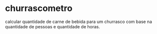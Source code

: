 # churrascometro

calcular quantidade de carne de bebida para um churrasco com base na quantidade de pessoas e quantidade de horas.
